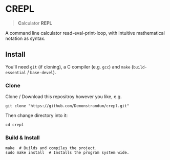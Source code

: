 # CREPL
> **C**alculator **REPL**

A command line calculator read-eval-print-loop,
with intuitive mathematical notation as syntax.

## Install

You'll need `git` (if cloning), a C compiler (e.g. `gcc`)
and `make` (`build-essential` / `base-devel`).

### Clone
Clone / Download this repositroy however you like, e.g.
```console
git clone "https://github.com/Demonstrandum/crepl.git"
```

Then change directory into it:
```console
cd crepl
```

### Build & Install
```console
make  # Builds and compiles the project.
sudo make install  # Installs the program system wide.
```

